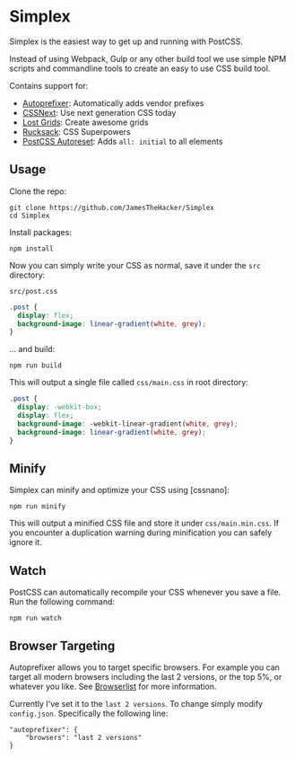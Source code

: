 Simplex
=======

Simplex is the easiest way to get up and running with PostCSS.

Instead of using Webpack, Gulp or any other build tool we use simple NPM scripts and commandline tools to create an easy to use CSS build tool.

Contains support for:

* [Autoprefixer](https://github.com/postcss/autoprefixer): Automatically adds vendor prefixes
* [CSSNext](http://cssnext.io): Use next generation CSS today
* [Lost Grids](https://github.com/peterramsing/lost): Create awesome grids
* [Rucksack](https://simplaio.github.io/rucksack/): CSS Superpowers
* [PostCSS Autoreset](https://github.com/maximkoretskiy/postcss-autoreset): Adds `all: initial` to all elements

Usage
-----

Clone the repo:

    git clone https://github.com/JamesTheHacker/Simplex
    cd Simplex

Install packages:

    npm install

Now you can simply write your CSS as normal, save it under the `src` directory:

`src/post.css`

```css
.post {
  display: flex;
  background-image: linear-gradient(white, grey);
}
```

... and build:

    npm run build

This will output a single file called `css/main.css` in root directory:

```css
.post {
  display: -webkit-box;
  display: flex;
  background-image: -webkit-linear-gradient(white, grey);
  background-image: linear-gradient(white, grey);
}
```

Minify
------

Simplex can minify and optimize your CSS using [cssnano]:

    npm run minify

This will output a minified CSS file and store it under `css/main.min.css`. If you encounter a duplication warning during minification you can safely ignore it.

Watch
-----

PostCSS can automatically recompile your CSS whenever you save a file. Run the following command:

    npm run watch


Browser Targeting
-----------------

Autoprefixer allows you to target specific browsers. For example you can target all modern browsers including the last 2 versions, or the top 5%, or whatever you like. See [Browserlist](https://github.com/ai/browserslist) for more information.

Currently I've set it to the `last 2 versions`. To change simply modify `config.json`. Specifically the following line:

    "autoprefixer": {
        "browsers": "last 2 versions"
    }
